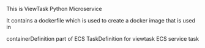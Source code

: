 This is ViewTask Python Microservice

It contains a dockerfile which is used to create a docker image that is used in

containerDefinition part of ECS TaskDefinition for viewtask ECS service task
